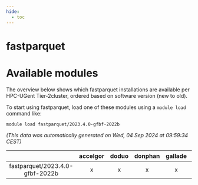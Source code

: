 ```yaml
---
hide:
  - toc
---
```


fastparquet
===========

# Available modules


The overview below shows which fastparquet installations are available per HPC-UGent Tier-2cluster, ordered based on software version (new to old).

To start using fastparquet, load one of these modules using a `module load` command like:

```shell
module load fastparquet/2023.4.0-gfbf-2022b
```

*(This data was automatically generated on Wed, 04 Sep 2024 at 09:59:34 CEST)*  

| |accelgor|doduo|donphan|gallade|joltik|shinx|skitty|
| :---: | :---: | :---: | :---: | :---: | :---: | :---: | :---: |
|fastparquet/2023.4.0-gfbf-2022b|x|x|x|x|x|x|x|
